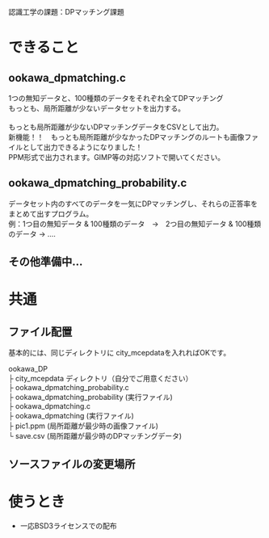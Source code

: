 認識工学の課題：DPマッチング課題

# できること
## ookawa_dpmatching.c
1つの無知データと、100種類のデータをそれぞれ全てDPマッチング<BR>
もっとも、局所距離が少ないデータセットを出力する。<BR>
<BR>
もっとも局所距離が少ないDPマッチングデータをCSVとして出力。<BR>
新機能！！　もっとも局所距離が少なかったDPマッチングのルートも画像ファイルとして出力できるようになりました！<BR>
PPM形式で出力されます。GIMP等の対応ソフトで開いてください。<BR>

## ookawa_dpmatching_probability.c
データセット内のすべてのデータを一気にDPマッチングし、それらの正答率をまとめて出すプログラム。<BR>
例：1つ目の無知データ & 100種類のデータ　→　2つ目の無知データ & 100種類のデータ → ....<BR>

## その他準備中...

# 共通
## ファイル配置
基本的には、同じディレクトリに city_mcepdataを入れればOKです。

ookawa_DP<BR>
├ city_mcepdata ディレクトリ（自分でご用意ください）<BR>
├ ookawa_dpmatching_probability.c<BR>
├ ookawa_dpmatching_probability (実行ファイル)<BR>
├ ookawa_dpmatching.c<BR>
├ ookawa_dpmatching (実行ファイル)<BR>
├ pic1.ppm (局所距離が最少時の画像ファイル)<BR>
└ save.csv (局所距離が最少時のDPマッチングデータ)<BR>

## ソースファイルの変更場所


# 使うとき
- 一応BSD3ライセンスでの配布
